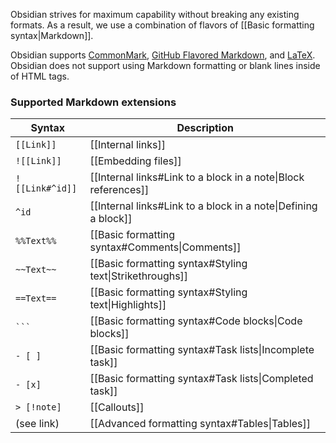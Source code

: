 Obsidian strives for maximum capability without breaking any existing formats. As a result, we use a combination of flavors of [[Basic formatting syntax|Markdown]].

Obsidian supports [CommonMark](https://commonmark.org/), [GitHub Flavored Markdown](https://github.github.com/gfm/), and [LaTeX](https://www.latex-project.org/). Obsidian does not support using Markdown formatting or blank lines inside of HTML tags.

### Supported Markdown extensions

Syntax | Description
-|-
`[[Link]]` | [[Internal links]]
`![[Link]]` | [[Embedding files]]
`![[Link#^id]]` | [[Internal links#Link to a block in a note\|Block references]]
`^id` | [[Internal links#Link to a block in a note\|Defining a block]]
`%%Text%%` | [[Basic formatting syntax#Comments\|Comments]]
`~~Text~~`| [[Basic formatting syntax#Styling text\|Strikethroughs]]
`==Text==`| [[Basic formatting syntax#Styling text\|Highlights]]
`` ``` ``  | [[Basic formatting syntax#Code blocks\|Code blocks]]
`- [ ]`  | [[Basic formatting syntax#Task lists\|Incomplete task]]
`- [x]`  | [[Basic formatting syntax#Task lists\|Completed task]]
`> [!note]` | [[Callouts]]
| (see link) | [[Advanced formatting syntax#Tables\|Tables]]